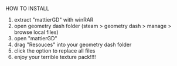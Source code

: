 HOW TO INSTALL

1. extract "mattierGD" with winRAR
2. open geometry dash folder (steam > geometry dash > manage > browse local files)
3. open "mattierGD" 
4. drag "Resouces" into your geometry dash folder
5. click the option to replace all files
6. enjoy your terrible texture pack!!!!

